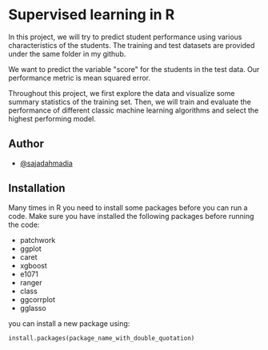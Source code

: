 
# Supervised learning in R

In this project, we will try to predict student performance using various characteristics of the students. The training and test datasets are provided under the same folder in my github. 

We want to predict the variable "score" for the students in the test data. Our performance metric is mean squared error.

Throughout this project, we first explore the data and visualize some summary statistics of the training set. Then, we will train and evaluate the performance of different classic machine learning algorithms and select the highest performing model.

## Author

- [@sajadahmadia](https://github.com/sajadahmadia)


## Installation

Many times in R you need to install some packages before you can run a code. Make sure you have installed the following packages before running the code:

* patchwork
* ggplot
* caret
* xgboost
* e1071
* ranger
* class
* ggcorrplot
* gglasso

you can install a new package using:
`````
install.packages(package_name_with_double_quotation)
`````
    
